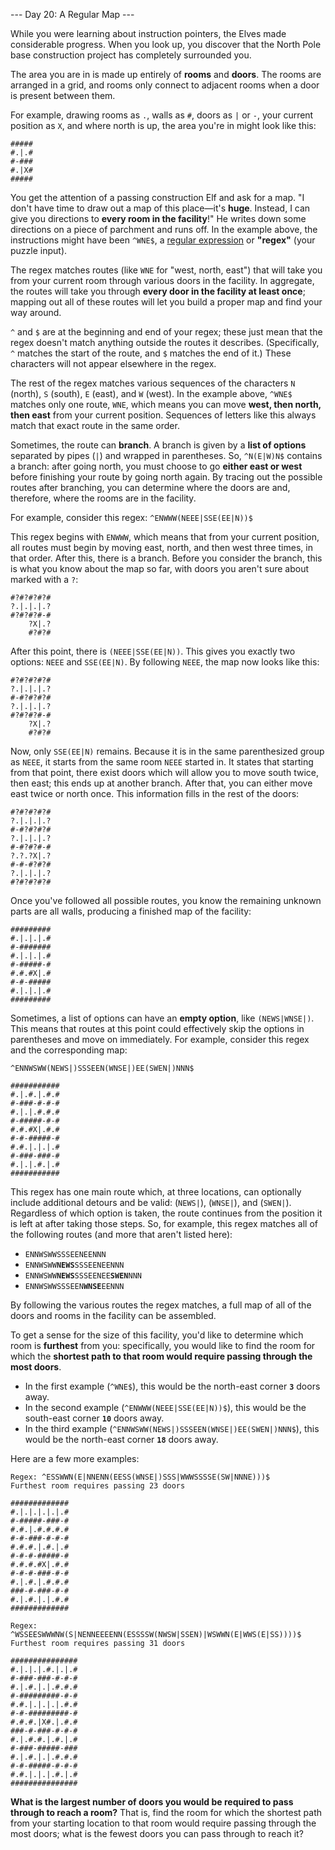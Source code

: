 --- Day 20: A Regular Map ---

While you were learning about instruction pointers, the Elves made
considerable progress. When you look up, you discover that the North Pole
base construction project has completely surrounded you.

The area you are in is made up entirely of **rooms** and **doors**. The rooms are
arranged in a grid, and rooms only connect to adjacent rooms when a door is
present between them.

For example, drawing rooms as `.`, walls as `#`, doors as `|` or `-`, your current
position as `X`, and where north is up, the area you're in might look like
this:

```
#####
#.|.#
#-###
#.|X#
#####
```

You get the attention of a passing construction Elf and ask for a map. "I
don't have time to draw out a map of this place—it's **huge**. Instead, I can
give you directions to **every room in the facility**!" He writes down some
directions on a piece of parchment and runs off. In the example above, the
instructions might have been `^WNE$`, a [regular expression](https://en.wikipedia.org/wiki/Regular_expression) or **"regex"** (your
puzzle input).

The regex matches routes (like `WNE` for "west, north, east") that will take
you from your current room through various doors in the facility. In
aggregate, the routes will take you through **every door in the facility at
least once**; mapping out all of these routes will let you build a proper map
and find your way around.

`^` and `$` are at the beginning and end of your regex; these just mean that
the regex doesn't match anything outside the routes it describes.
(Specifically, `^` matches the start of the route, and `$` matches the end of
it.) These characters will not appear elsewhere in the regex.

The rest of the regex matches various sequences of the characters `N`
(north), `S` (south), `E` (east), and `W` (west). In the example above, `^WNE$`
matches only one route, `WNE`, which means you can move **west, then north,
then east** from your current position. Sequences of letters like this always
match that exact route in the same order.

Sometimes, the route can **branch**. A branch is given by a **list of options**
separated by pipes (`|`) and wrapped in parentheses. So, `^N(E|W)N$` contains a
branch: after going north, you must choose to go **either east or west** before
finishing your route by going north again. By tracing out the possible
routes after branching, you can determine where the doors are and,
therefore, where the rooms are in the facility.

For example, consider this regex: `^ENWWW(NEEE|SSE(EE|N))$`

This regex begins with `ENWWW`, which means that from your current position,
all routes must begin by moving east, north, and then west three times, in
that order. After this, there is a branch. Before you consider the branch,
this is what you know about the map so far, with doors you aren't sure
about marked with a `?`:

```
#?#?#?#?#
?.|.|.|.?
#?#?#?#-#
    ?X|.?
    #?#?#
```

After this point, there is `(NEEE|SSE(EE|N))`. This gives you exactly two
options: `NEEE` and `SSE(EE|N)`. By following `NEEE`, the map now looks like
this:

```
#?#?#?#?#
?.|.|.|.?
#-#?#?#?#
?.|.|.|.?
#?#?#?#-#
    ?X|.?
    #?#?#
```

Now, only `SSE(EE|N)` remains. Because it is in the same parenthesized group
as `NEEE`, it starts from the same room `NEEE` started in. It states that
starting from that point, there exist doors which will allow you to move
south twice, then east; this ends up at another branch. After that, you can
either move east twice or north once. This information fills in the rest of
the doors:

```
#?#?#?#?#
?.|.|.|.?
#-#?#?#?#
?.|.|.|.?
#-#?#?#-#
?.?.?X|.?
#-#-#?#?#
?.|.|.|.?
#?#?#?#?#
```

Once you've followed all possible routes, you know the remaining unknown
parts are all walls, producing a finished map of the facility:

```
#########
#.|.|.|.#
#-#######
#.|.|.|.#
#-#####-#
#.#.#X|.#
#-#-#####
#.|.|.|.#
#########
```

Sometimes, a list of options can have an **empty option**, like `(NEWS|WNSE|)`.
This means that routes at this point could effectively skip the options in
parentheses and move on immediately. For example, consider this regex and
the corresponding map:

```
^ENNWSWW(NEWS|)SSSEEN(WNSE|)EE(SWEN|)NNN$

###########
#.|.#.|.#.#
#-###-#-#-#
#.|.|.#.#.#
#-#####-#-#
#.#.#X|.#.#
#-#-#####-#
#.#.|.|.|.#
#-###-###-#
#.|.|.#.|.#
###########
```

This regex has one main route which, at three locations, can optionally
include additional detours and be valid: (`NEWS|`), (`WNSE|`), and (`SWEN|`).
Regardless of which option is taken, the route continues from the position
it is left at after taking those steps. So, for example, this regex matches
all of the following routes (and more that aren't listed here):

- <code>ENNWSWWSSSEENEENNN</code>
- <code>ENNWSWW<b>NEWS</b>SSSEENEENNN</code>
- <code>ENNWSWW<b>NEWS</b>SSSEENEE<b>SWEN</b>NNN</code>
- <code>ENNWSWWSSSEEN<b>WNSE</b>EENNN</code>

By following the various routes the regex matches, a full map of all of the
doors and rooms in the facility can be assembled.

To get a sense for the size of this facility, you'd like to determine which
room is **furthest** from you: specifically, you would like to find the room
for which the **shortest path to that room would require passing through the
most doors**.

- In the first example (`^WNE$`), this would be the north-east corner **`3`**
  doors away.
- In the second example (`^ENWWW(NEEE|SSE(EE|N))$`), this would be the
  south-east corner **`10`** doors away.
- In the third example (`^ENNWSWW(NEWS|)SSSEEN(WNSE|)EE(SWEN|)NNN$`), this
  would be the north-east corner **`18`** doors away.

Here are a few more examples:

```
Regex: ^ESSWWN(E|NNENN(EESS(WNSE|)SSS|WWWSSSSE(SW|NNNE)))$
Furthest room requires passing 23 doors

#############
#.|.|.|.|.|.#
#-#####-###-#
#.#.|.#.#.#.#
#-#-###-#-#-#
#.#.#.|.#.|.#
#-#-#-#####-#
#.#.#.#X|.#.#
#-#-#-###-#-#
#.|.#.|.#.#.#
###-#-###-#-#
#.|.#.|.|.#.#
#############
```

```
Regex: ^WSSEESWWWNW(S|NENNEEEENN(ESSSSW(NWSW|SSEN)|WSWWN(E|WWS(E|SS))))$
Furthest room requires passing 31 doors

###############
#.|.|.|.#.|.|.#
#-###-###-#-#-#
#.|.#.|.|.#.#.#
#-#########-#-#
#.#.|.|.|.|.#.#
#-#-#########-#
#.#.#.|X#.|.#.#
###-#-###-#-#-#
#.|.#.#.|.#.|.#
#-###-#####-###
#.|.#.|.|.#.#.#
#-#-#####-#-#-#
#.#.|.|.|.#.|.#
###############
```

**What is the largest number of doors you would be required to pass through
to reach a room?** That is, find the room for which the shortest path from
your starting location to that room would require passing through the most
doors; what is the fewest doors you can pass through to reach it?
